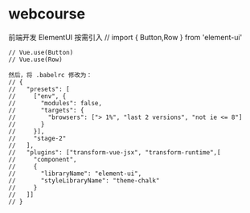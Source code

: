 # webcourse
前端开发
ElementUI
按需引入
	// import { Button,Row } from 'element-ui'
	
	// Vue.use(Button)
	// Vue.use(Row)

	然后，将 .babelrc 修改为：
	// {
	//   "presets": [
	//     ["env", {
	//       "modules": false,
	//       "targets": {
	//         "browsers": ["> 1%", "last 2 versions", "not ie <= 8"]
	//       }
	//     }],
	//     "stage-2"
	//   ],
	//   "plugins": ["transform-vue-jsx", "transform-runtime",[
	//     "component",
	//     {
	//       "libraryName": "element-ui",
	//       "styleLibraryName": "theme-chalk"
	//     }
	//   ]]
	// }
